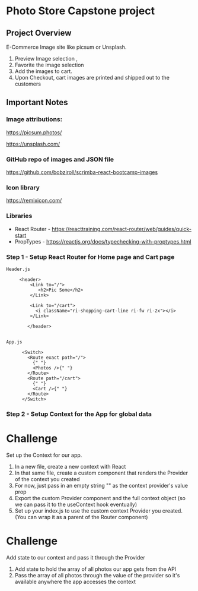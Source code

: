 # Photo Store Capstone project


## Project Overview

E-Commerce Image site like picsum or Unsplash.
1. Preview Image selection ,
2. Favorite the image selection
3. Add the images to cart.
4. Upon Checkout, cart images are printed and shipped out to the customers

## Important Notes

### Image attributions:
https://picsum.photos/

https://unsplash.com/

### GitHub repo of images and JSON file
https://github.com/bobziroll/scrimba-react-bootcamp-images

### Icon library
https://remixicon.com/

### Libraries
* React Router - https://reacttraining.com/react-router/web/guides/quick-start
* PropTypes - https://reactjs.org/docs/typechecking-with-proptypes.html


### Step 1 - Setup React Router for Home page and Cart page

```
Header.js

     <header>
         <Link to="/">
            <h2>Pic Some</h2>
         </Link>

         <Link to="/cart">
           <i className="ri-shopping-cart-line ri-fw ri-2x"></i>
         </Link>
          
        </header>


App.js

      <Switch>
        <Route exact path="/">
          {" "}
          <Photos />{" "}
        </Route>
        <Route path="/cart">
          {" "}
          <Cart />{" "}
        </Route>
      </Switch>
```

### Step 2 - Setup Context for the App for global data

# Challenge

Set up the Context for our app.

1. In a new file, create a new context with React
2. In that same file, create a custom component that renders the Provider of the context you created
3. For now, just pass in an empty string "" as the context provider's value prop
4. Export the custom Provider component and the full context object (so we can pass it to the useContext hook eventually)
5. Set up your index.js to use the custom context Provider you created. (You can wrap it as a parent of the Router component)


# Challenge

Add state to our context and pass it through the Provider

1. Add state to hold the array of all photos our app gets from the API
2. Pass the array of all photos through the value of the provider so it's available anywhere the app accesses the context